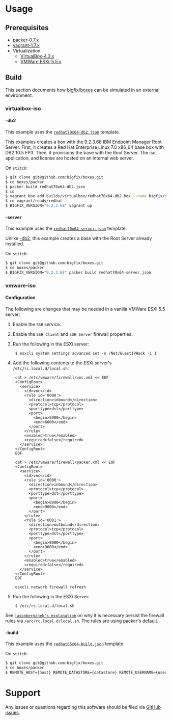# Usage
## Prerequisites
- [packer-0.7.x](http://www.packer.io/downloads.html)
- [vagrant-1.7.x](http://www.vagrantup.com/downloads.html)
- Virtualization
	- [VirtualBox-4.3.x](https://www.virtualbox.org/wiki/Downloads)
	- [VMWare ESXi-5.5.x](http://www.vmware.com/products/esxi-and-esx/)

## Build
This section documents how [bigfix/boxes](https://github.com/bigfix/boxes) can be simulated in an external environment.

### virtualbox-iso
#### -db2
This example uses the [`redhat70x64-db2.json`](redhat70x64-db2.json) template.

This examples creates a box with the 9.2.3.68 IBM Endpoint Manager Root Server. First, it creates a Red Hat Enterprise Linux 7.0 x86_64 base box with DB2 10.5 FP3. Then, it provisions the base with the Root Server. The iso, application, and license are hosted on an internal web server.

On `stitch`:

```bash
$ git clone git@github.com:bigfix/boxes.git
$ cd boxes/packer
$ packer build redhat70x64-db2.json
$ cd -
$ vagrant box add builds/virtualbox/redhat70x64-db2.box --name bigfix/redhat70x64-db2
$ cd vagrant/ready/redhat
$ BIGFIX_VERSION="9.2.3.68" vagrant up
```

#### -server
This example uses the [`redhat70x64-server.json`](redhat70x64-db2.json) template.

Unlike [-db2](#-db2), this example creates a base with the Root Server already installed.

On `stitch`:

```bash
$ git clone git@github.com:bigfix/boxes.git
$ cd boxes/packer
$ BIGFIX_VERSION="9.2.3.68" packer build redhat70x64-server.json
```

### vmware-iso
#### Configuration
The following are changes that may be needed in a vanilla VMWare ESXi 5.5 server:

1. Enable the `SSH` service.
2. Enable the `SSH Client` and `SSH Server` firewall properties.
3. Run the following in the ESXi server:

        $ esxcli system settings advanced set -o /Net/GuestIPHack -i 1
4. Add the following contents to the ESXi server's `/etc/rc.local.d/local.sh`:

        cat > /etc/vmware/firewall/vnc.xml << EOF
        <ConfigRoot>
          <service>
            <id>vnc</id>
            <rule id='0000'>
              <direction>inbound</direction>
              <protocol>tcp</protocol>
              <porttype>dst</porttype>
              <port>
                <begin>5900</begin>
                <end>6000</end>
              </port>
            </rule>
            <enabled>true</enabled>
            <required>false</required>
          </service>
        </ConfigRoot>
        EOF
        
        cat > /etc/vmware/firewall/packer.xml << EOF
        <ConfigRoot>
          <service>
            <id>vnc</id>
            <rule id='0000'>
              <direction>inbound</direction>
              <protocol>tcp</protocol>
              <porttype>dst</porttype>
              <port>
                <begin>8000</begin>
                <end>9000</end>
              </port>
            </rule>
            <rule id='0001'>
              <direction>outbound</direction>
              <protocol>tcp</protocol>
              <porttype>dst</porttype>
              <port>
                <begin>8000</begin>
                <end>9000</end>
              </port>
            </rule>
            <enabled>true</enabled>
            <required>false</required>
          </service>
        </ConfigRoot>
        EOF
        
        esxcli network firewall refresh
5. Run the following in the ESXi Server:

        $ /etc/rc.local.d/local.sh

See [`jasonbernanek's explanation`](https://gist.github.com/jasonberanek/4670943) on why it is necessary persist the firewall rules via `/erc/rc.local.d/local.sh`. The rules are using packer's [default](https://www.packer.io/docs/builders/vmware-iso.html).

#### -build
This example uses the [`redhat65x64-build.json`](redhat65x64-build.json) template.

On `stitch`:

```bash
$ git clone git@github.com:bigfix/boxes.git
$ cd boxes/packer
$ REMOTE_HOST={host} REMOTE_DATASTORE={datastore} REMOTE_USERNAME={username} REMOTE_PASSWORD={password} packer build --only=vmware-iso redhat65x64-build.json
```

# Support
Any issues or questions regarding this software should be filed via [GitHub issues](https://github.com/bigfix/boxes/issues).
